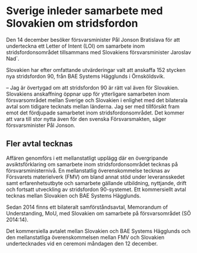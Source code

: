 # Sverige inleder samarbete med Slovakien om stridsfordon

Den 14 december besöker försvarsminister Pål Jonson Bratislava för att underteckna ett Letter of Intent (LOI) om samarbete inom stridsfordonsområdet tillsammans med Slovakiens försvarsminister Jaroslav Nad´.

Slovakien har efter omfattande utvärderingar valt att anskaffa 152 stycken nya stridsfordon 90, från BAE Systems Hägglunds i Örnsköldsvik.

– Jag är övertygad om att stridsfordon 90 är rätt val även för Slovakien. Slovakiens anskaffning öppnar upp för ytterligare samarbeten inom försvarsområdet mellan Sverige och Slovakien i enlighet med det bilaterala avtal som tidigare tecknats mellan länderna. Jag ser med tillförsikt fram emot det fördjupade samarbetet inom stridsfordonsområdet. Det kommer att vara till stor nytta även för den svenska Försvarsmakten, säger försvarsminister Pål Jonson.

## Fler avtal tecknas

Affären genomförs i ett mellanstatligt upplägg där en övergripande avsiktsförklaring om samarbete inom stridsfordonsområdet tecknas på försvarsministernivå. En mellanstatlig överenskommelse tecknas av Försvarets materielverk (FMV) om bland annat stöd under leveransskedet samt erfarenhetsutbyte och samarbete gällande utbildning, nyttjande, drift och fortsatt utveckling av stridsfordon 90-systemet. Ett kommersiellt avtal tecknas mellan Slovakien och BAE Systems Hägglunds.

Sedan 2014 finns ett bilateralt samförståndsavtal, Memorandum of Understanding, MoU, med Slovakien om samarbete på försvarsområdet (SÖ 2014:14).

Det kommersiella avtalet mellan Slovakien och BAE Systems Hägglunds och den mellanstatliga överenskommelsen mellan FMV och Slovakien undertecknades vid en ceremoni måndagen den 12 december.
